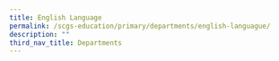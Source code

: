```yaml
---
title: English Language
permalink: /scgs-education/primary/departments/english-languague/
description: ""
third_nav_title: Departments
---
```


